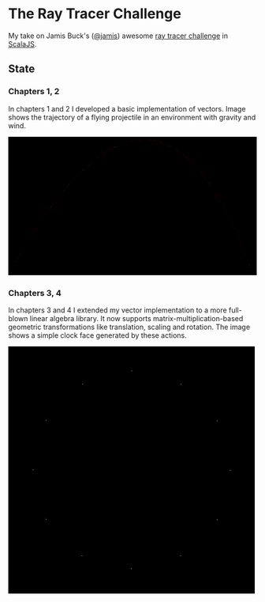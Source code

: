 # The Ray Tracer Challenge

My take on Jamis Buck's ([@jamis](https://github.com/jamis)) awesome [ray tracer challenge](https://pragprog.com/book/jbtracer/the-ray-tracer-challenge)
in [ScalaJS](https://www.scala-js.org).

## State

### Chapters 1, 2
In chapters 1 and 2 I developed a basic implementation of vectors.
Image shows the trajectory of a flying projectile in an environment with gravity and wind.

![Chapter2](images/ch02-projectile.png) 

### Chapters 3, 4
In chapters 3 and 4 I extended my vector implementation to a more full-blown linear algebra library.
It now supports matrix-multiplication-based geometric transformations like translation, scaling and rotation.
The image shows a simple clock face generated by these actions.

![Chapter 4](images/ch04-clockface.png)
